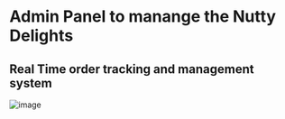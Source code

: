 # Admin Panel to manange the Nutty Delights

## Real Time order tracking and management system
![image](https://github.com/Nutty-Delights/nutty-delights-frontend-admin/assets/76203573/d2e2eeec-2486-4a68-8007-f76402349b61)


